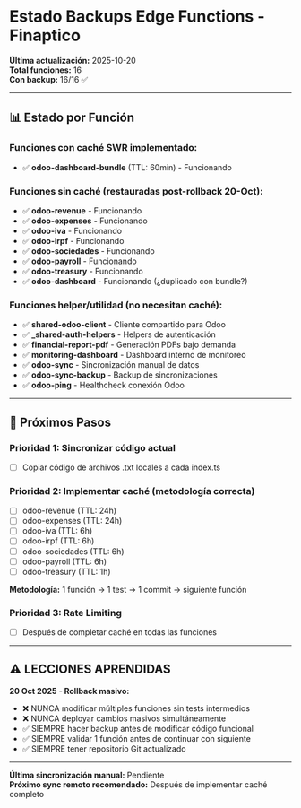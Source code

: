 # Estado Backups Edge Functions - Finaptico

**Última actualización:** 2025-10-20  
**Total funciones:** 16  
**Con backup:** 16/16 ✅

---

## 📊 Estado por Función

### Funciones con caché SWR implementado:
- ✅ **odoo-dashboard-bundle** (TTL: 60min) - Funcionando

### Funciones sin caché (restauradas post-rollback 20-Oct):
- ✅ **odoo-revenue** - Funcionando
- ✅ **odoo-expenses** - Funcionando
- ✅ **odoo-iva** - Funcionando
- ✅ **odoo-irpf** - Funcionando
- ✅ **odoo-sociedades** - Funcionando
- ✅ **odoo-payroll** - Funcionando
- ✅ **odoo-treasury** - Funcionando
- ✅ **odoo-dashboard** - Funcionando (¿duplicado con bundle?)

### Funciones helper/utilidad (no necesitan caché):
- ✅ **shared-odoo-client** - Cliente compartido para Odoo
- ✅ **_shared-auth-helpers** - Helpers de autenticación
- ✅ **financial-report-pdf** - Generación PDFs bajo demanda
- ✅ **monitoring-dashboard** - Dashboard interno de monitoreo
- ✅ **odoo-sync** - Sincronización manual de datos
- ✅ **odoo-sync-backup** - Backup de sincronizaciones
- ✅ **odoo-ping** - Healthcheck conexión Odoo

---

## 🎯 Próximos Pasos

### Prioridad 1: Sincronizar código actual
- [ ] Copiar código de archivos .txt locales a cada index.ts

### Prioridad 2: Implementar caché (metodología correcta)
- [ ] odoo-revenue (TTL: 24h)
- [ ] odoo-expenses (TTL: 24h)
- [ ] odoo-iva (TTL: 6h)
- [ ] odoo-irpf (TTL: 6h)
- [ ] odoo-sociedades (TTL: 6h)
- [ ] odoo-payroll (TTL: 6h)
- [ ] odoo-treasury (TTL: 1h)

**Metodología:** 1 función → 1 test → 1 commit → siguiente función

### Prioridad 3: Rate Limiting
- [ ] Después de completar caché en todas las funciones

---

## ⚠️ LECCIONES APRENDIDAS

**20 Oct 2025 - Rollback masivo:**
- ❌ NUNCA modificar múltiples funciones sin tests intermedios
- ❌ NUNCA deployar cambios masivos simultáneamente
- ✅ SIEMPRE hacer backup antes de modificar código funcional
- ✅ SIEMPRE validar 1 función antes de continuar con siguiente
- ✅ SIEMPRE tener repositorio Git actualizado

---

**Última sincronización manual:** Pendiente  
**Próximo sync remoto recomendado:** Después de implementar caché completo
